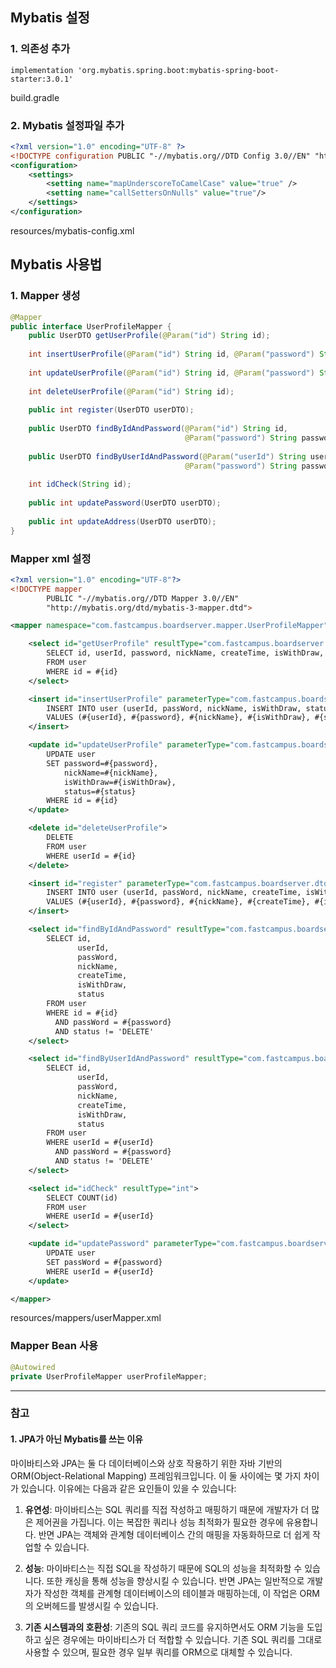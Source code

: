 ## Mybatis 설정

### 1. 의존성 추가

```
implementation 'org.mybatis.spring.boot:mybatis-spring-boot-starter:3.0.1'
```

build.gradle

### 2. Mybatis 설정파일 추가
```xml
<?xml version="1.0" encoding="UTF-8" ?>  
<!DOCTYPE configuration PUBLIC "-//mybatis.org//DTD Config 3.0//EN" "http://mybatis.org/dtd/mybatis-3-config.dtd">  
<configuration>  
    <settings>  
        <setting name="mapUnderscoreToCamelCase" value="true" />  
        <setting name="callSettersOnNulls" value="true"/>  
    </settings>  
</configuration>
```

resources/mybatis-config.xml

## Mybatis 사용법

### 1. Mapper 생성

```java
@Mapper  
public interface UserProfileMapper {  
    public UserDTO getUserProfile(@Param("id") String id);  
  
    int insertUserProfile(@Param("id") String id, @Param("password") String password, @Param("name") String name, @Param("phone") String phone, @Param("address") String address);  
  
    int updateUserProfile(@Param("id") String id, @Param("password") String password, @Param("name") String name, @Param("phone") String phone, @Param("address") String address);  
  
    int deleteUserProfile(@Param("id") String id);  
  
    public int register(UserDTO userDTO);  
  
    public UserDTO findByIdAndPassword(@Param("id") String id,  
                                       @Param("password") String password);  
  
    public UserDTO findByUserIdAndPassword(@Param("userId") String userId,  
                                       @Param("password") String password);  
  
    int idCheck(String id);  
  
    public int updatePassword(UserDTO userDTO);  
  
    public int updateAddress(UserDTO userDTO);  
}
```


### Mapper xml 설정

```xml
<?xml version="1.0" encoding="UTF-8"?>
<!DOCTYPE mapper
        PUBLIC "-//mybatis.org//DTD Mapper 3.0//EN"
        "http://mybatis.org/dtd/mybatis-3-mapper.dtd">

<mapper namespace="com.fastcampus.boardserver.mapper.UserProfileMapper">

    <select id="getUserProfile" resultType="com.fastcampus.boardserver.dto.UserDTO">
        SELECT id, userId, password, nickName, createTime, isWithDraw, status
        FROM user
        WHERE id = #{id}
    </select>

    <insert id="insertUserProfile" parameterType="com.fastcampus.boardserver.dto.UserDTO">
        INSERT INTO user (userId, passWord, nickName, isWithDraw, status, isAdmin)
        VALUES (#{userId}, #{password}, #{nickName}, #{isWithDraw}, #{status}, #{isAdmin})
    </insert>

    <update id="updateUserProfile" parameterType="com.fastcampus.boardserver.dto.UserDTO">
        UPDATE user
        SET password=#{password},
            nickName=#{nickName},
            isWithDraw=#{isWithDraw},
            status=#{status}
        WHERE id = #{id}
    </update>

    <delete id="deleteUserProfile">
        DELETE
        FROM user
        WHERE userId = #{id}
    </delete>

    <insert id="register" parameterType="com.fastcampus.boardserver.dto.UserDTO">
        INSERT INTO user (userId, passWord, nickName, createTime, isWithDraw, status)
        VALUES (#{userId}, #{password}, #{nickName}, #{createTime}, #{isWithDraw}, #{status})
    </insert>

    <select id="findByIdAndPassword" resultType="com.fastcampus.boardserver.dto.UserDTO">
        SELECT id,
               userId,
               passWord,
               nickName,
               createTime,
               isWithDraw,
               status
        FROM user
        WHERE id = #{id}
          AND passWord = #{password}
          AND status != 'DELETE'
    </select>

    <select id="findByUserIdAndPassword" resultType="com.fastcampus.boardserver.dto.UserDTO">
        SELECT id,
               userId,
               passWord,
               nickName,
               createTime,
               isWithDraw,
               status
        FROM user
        WHERE userId = #{userId}
          AND passWord = #{password}
          AND status != 'DELETE'
    </select>

    <select id="idCheck" resultType="int">
        SELECT COUNT(id)
        FROM user
        WHERE userId = #{userId}
    </select>

    <update id="updatePassword" parameterType="com.fastcampus.boardserver.dto.UserDTO">
        UPDATE user
        SET passWord = #{password}
        WHERE userId = #{userId}
    </update>

</mapper>
```

resources/mappers/userMapper.xml

### Mapper Bean 사용

```java
@Autowired  
private UserProfileMapper userProfileMapper;
```

---
### 참고

#### 1. JPA가 아닌 Mybatis를 쓰는 이유

마이바티스와 JPA는 둘 다 데이터베이스와 상호 작용하기 위한 자바 기반의 ORM(Object-Relational Mapping) 프레임워크입니다. 이 둘 사이에는 몇 가지 차이가 있습니다. 이유에는 다음과 같은 요인들이 있을 수 있습니다:

1. **유연성**: 마이바티스는 SQL 쿼리를 직접 작성하고 매핑하기 때문에 개발자가 더 많은 제어권을 가집니다. 이는 복잡한 쿼리나 성능 최적화가 필요한 경우에 유용합니다. 반면 JPA는 객체와 관계형 데이터베이스 간의 매핑을 자동화하므로 더 쉽게 작업할 수 있습니다.
    
2. **성능**: 마이바티스는 직접 SQL을 작성하기 때문에 SQL의 성능을 최적화할 수 있습니다. 또한 캐싱을 통해 성능을 향상시킬 수 있습니다. 반면 JPA는 일반적으로 개발자가 작성한 객체를 관계형 데이터베이스의 테이블과 매핑하는데, 이 작업은 ORM의 오버헤드를 발생시킬 수 있습니다.
    
3. **기존 시스템과의 호환성**: 기존의 SQL 쿼리 코드를 유지하면서도 ORM 기능을 도입하고 싶은 경우에는 마이바티스가 더 적합할 수 있습니다. 기존 SQL 쿼리를 그대로 사용할 수 있으며, 필요한 경우 일부 쿼리를 ORM으로 대체할 수 있습니다.